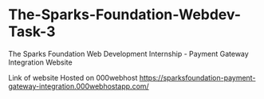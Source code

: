 # The-Sparks-Foundation-Webdev-Task-3
The Sparks Foundation Web Development Internship - Payment Gateway Integration Website 

Link of website Hosted on 000webhost
https://sparksfoundation-payment-gateway-integration.000webhostapp.com/
